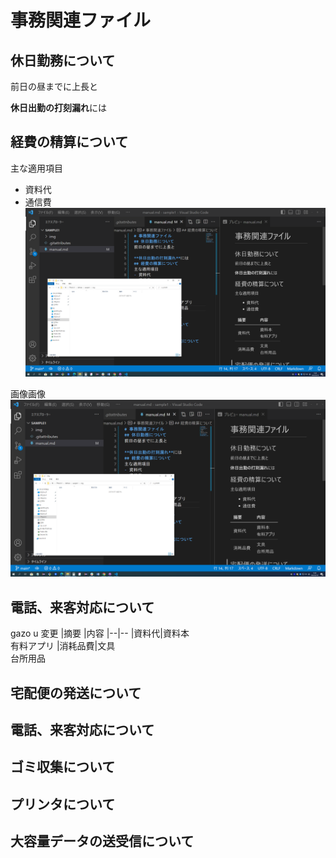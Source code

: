 # 事務関連ファイル
## 休日勤務について
前日の昼までに上長と

**休日出勤の打刻漏れ**には
## 経費の精算について
主な適用項目
- 資料代
- 通信費
![画像だよ](img/sukuri-nn.png)

画像画像
![画像だよ](img/sukuri-nn.png)
## 電話、来客対応について
gazo
u
変更
|摘要 |内容
|--|--
|資料代|資料本<br>有料アプリ
|消耗品費|文具<br>台所用品

## 宅配便の発送について
##  電話、来客対応について
## ゴミ収集について
## プリンタについて
## 大容量データの送受信について